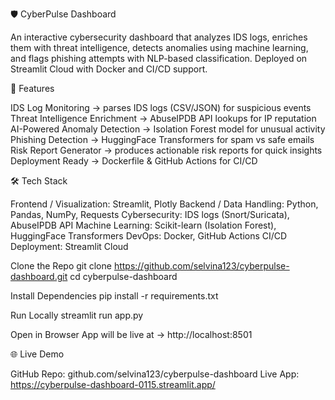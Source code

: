 🛡️ CyberPulse Dashboard

An interactive cybersecurity dashboard that analyzes IDS logs, enriches them with threat intelligence, detects anomalies using machine learning, and flags phishing attempts with NLP-based classification. Deployed on Streamlit Cloud with Docker and CI/CD support.

🚀 Features

IDS Log Monitoring → parses IDS logs (CSV/JSON) for suspicious events
Threat Intelligence Enrichment → AbuseIPDB API lookups for IP reputation
AI-Powered Anomaly Detection → Isolation Forest model for unusual activity
Phishing Detection → HuggingFace Transformers for spam vs safe emails
Risk Report Generator → produces actionable risk reports for quick insights
Deployment Ready → Dockerfile & GitHub Actions for CI/CD

🛠️ Tech Stack

Frontend / Visualization: Streamlit, Plotly
Backend / Data Handling: Python, Pandas, NumPy, Requests
Cybersecurity: IDS logs (Snort/Suricata), AbuseIPDB API
Machine Learning: Scikit-learn (Isolation Forest), HuggingFace Transformers
DevOps: Docker, GitHub Actions CI/CD
Deployment: Streamlit Cloud

Clone the Repo
git clone https://github.com/selvina123/cyberpulse-dashboard.git
cd cyberpulse-dashboard

Install Dependencies
pip install -r requirements.txt

Run Locally
streamlit run app.py

Open in Browser
App will be live at → http://localhost:8501

🌐 Live Demo

GitHub Repo: github.com/selvina123/cyberpulse-dashboard
Live App: https://cyberpulse-dashboard-0115.streamlit.app/
